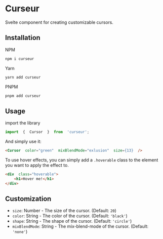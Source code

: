 
# Curseur

Svelte component for creating customizable cursors.

## Installation
NPM
```bash
npm i curseur
```
Yarn
```bash
yarn add curseur
```
PNPM
```bash
pnpm add curseur
```

## Usage

import the library
```js
import  {  Cursor  }  from  'curseur';
```
And simply use it:
```html
<Cursor  color="green"  mixBlendMode="exlusion"  size={13}  />
```
To use hover effects, you can simply add a ```.hoverable``` class to the element you want to apply the effect to.
```html
<div  class="hoverable">
    <h1>Hover me!</h1>
</div>
```

## Customization

- `size`: Number - The size of the cursor. (Default: `20`)
-  `color`: String - The color of the cursor. (Default: `'black'`)
-  `shape`: String - The shape of the cursor. (Default: `'circle'`)
- `mixBlendMode`: String - The mix-blend-mode of the cursor. (Default: `'none'`)